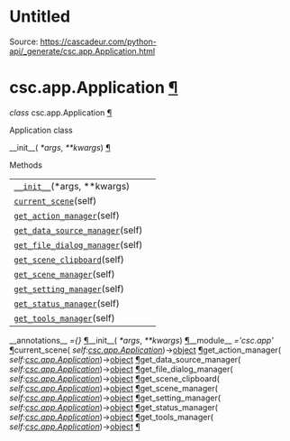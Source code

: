 # Untitled

Source: https://cascadeur.com/python-api/_generate/csc.app.Application.html

# csc.app.Application [¶](https://cascadeur.com/python-api/_generate/csc.app.Application.html\#csc-app-application "Permalink to this heading")

_class_ csc.app.Application [¶](https://cascadeur.com/python-api/_generate/csc.app.Application.html#csc.app.Application "Permalink to this definition")

Application class

\_\_init\_\_( _\*args_, _\*\*kwargs_) [¶](https://cascadeur.com/python-api/_generate/csc.app.Application.html#csc.app.Application.__init__ "Permalink to this definition")

Methods

|     |     |
| --- | --- |
| [`__init__`](https://cascadeur.com/python-api/csc.html#csc.app.Application.__init__ "csc.app.Application.__init__")(\*args, \*\*kwargs) |  |
| [`current_scene`](https://cascadeur.com/python-api/csc.html#csc.app.Application.current_scene "csc.app.Application.current_scene")(self) |  |
| [`get_action_manager`](https://cascadeur.com/python-api/csc.html#csc.app.Application.get_action_manager "csc.app.Application.get_action_manager")(self) |  |
| [`get_data_source_manager`](https://cascadeur.com/python-api/csc.html#csc.app.Application.get_data_source_manager "csc.app.Application.get_data_source_manager")(self) |  |
| [`get_file_dialog_manager`](https://cascadeur.com/python-api/csc.html#csc.app.Application.get_file_dialog_manager "csc.app.Application.get_file_dialog_manager")(self) |  |
| [`get_scene_clipboard`](https://cascadeur.com/python-api/csc.html#csc.app.Application.get_scene_clipboard "csc.app.Application.get_scene_clipboard")(self) |  |
| [`get_scene_manager`](https://cascadeur.com/python-api/csc.html#csc.app.Application.get_scene_manager "csc.app.Application.get_scene_manager")(self) |  |
| [`get_setting_manager`](https://cascadeur.com/python-api/csc.html#csc.app.Application.get_setting_manager "csc.app.Application.get_setting_manager")(self) |  |
| [`get_status_manager`](https://cascadeur.com/python-api/csc.html#csc.app.Application.get_status_manager "csc.app.Application.get_status_manager")(self) |  |
| [`get_tools_manager`](https://cascadeur.com/python-api/csc.html#csc.app.Application.get_tools_manager "csc.app.Application.get_tools_manager")(self) |  |

\_\_annotations\_\_ _={}_ [¶](https://cascadeur.com/python-api/_generate/csc.app.Application.html#csc.app.Application.__annotations__ "Permalink to this definition")\_\_init\_\_( _\*args_, _\*\*kwargs_) [¶](https://cascadeur.com/python-api/_generate/csc.app.Application.html#id0 "Permalink to this definition")\_\_module\_\_ _='csc.app'_ [¶](https://cascadeur.com/python-api/_generate/csc.app.Application.html#csc.app.Application.__module__ "Permalink to this definition")current\_scene( _self:[csc.app.Application](https://cascadeur.com/python-api/csc.html#csc.app.Application "csc.app.Application")_)→[object](https://docs.python.org/3/library/functions.html#object "(in Python v3.13)") [¶](https://cascadeur.com/python-api/_generate/csc.app.Application.html#csc.app.Application.current_scene "Permalink to this definition")get\_action\_manager( _self:[csc.app.Application](https://cascadeur.com/python-api/csc.html#csc.app.Application "csc.app.Application")_)→[object](https://docs.python.org/3/library/functions.html#object "(in Python v3.13)") [¶](https://cascadeur.com/python-api/_generate/csc.app.Application.html#csc.app.Application.get_action_manager "Permalink to this definition")get\_data\_source\_manager( _self:[csc.app.Application](https://cascadeur.com/python-api/csc.html#csc.app.Application "csc.app.Application")_)→[object](https://docs.python.org/3/library/functions.html#object "(in Python v3.13)") [¶](https://cascadeur.com/python-api/_generate/csc.app.Application.html#csc.app.Application.get_data_source_manager "Permalink to this definition")get\_file\_dialog\_manager( _self:[csc.app.Application](https://cascadeur.com/python-api/csc.html#csc.app.Application "csc.app.Application")_)→[object](https://docs.python.org/3/library/functions.html#object "(in Python v3.13)") [¶](https://cascadeur.com/python-api/_generate/csc.app.Application.html#csc.app.Application.get_file_dialog_manager "Permalink to this definition")get\_scene\_clipboard( _self:[csc.app.Application](https://cascadeur.com/python-api/csc.html#csc.app.Application "csc.app.Application")_)→[object](https://docs.python.org/3/library/functions.html#object "(in Python v3.13)") [¶](https://cascadeur.com/python-api/_generate/csc.app.Application.html#csc.app.Application.get_scene_clipboard "Permalink to this definition")get\_scene\_manager( _self:[csc.app.Application](https://cascadeur.com/python-api/csc.html#csc.app.Application "csc.app.Application")_)→[object](https://docs.python.org/3/library/functions.html#object "(in Python v3.13)") [¶](https://cascadeur.com/python-api/_generate/csc.app.Application.html#csc.app.Application.get_scene_manager "Permalink to this definition")get\_setting\_manager( _self:[csc.app.Application](https://cascadeur.com/python-api/csc.html#csc.app.Application "csc.app.Application")_)→[object](https://docs.python.org/3/library/functions.html#object "(in Python v3.13)") [¶](https://cascadeur.com/python-api/_generate/csc.app.Application.html#csc.app.Application.get_setting_manager "Permalink to this definition")get\_status\_manager( _self:[csc.app.Application](https://cascadeur.com/python-api/csc.html#csc.app.Application "csc.app.Application")_)→[object](https://docs.python.org/3/library/functions.html#object "(in Python v3.13)") [¶](https://cascadeur.com/python-api/_generate/csc.app.Application.html#csc.app.Application.get_status_manager "Permalink to this definition")get\_tools\_manager( _self:[csc.app.Application](https://cascadeur.com/python-api/csc.html#csc.app.Application "csc.app.Application")_)→[object](https://docs.python.org/3/library/functions.html#object "(in Python v3.13)") [¶](https://cascadeur.com/python-api/_generate/csc.app.Application.html#csc.app.Application.get_tools_manager "Permalink to this definition")